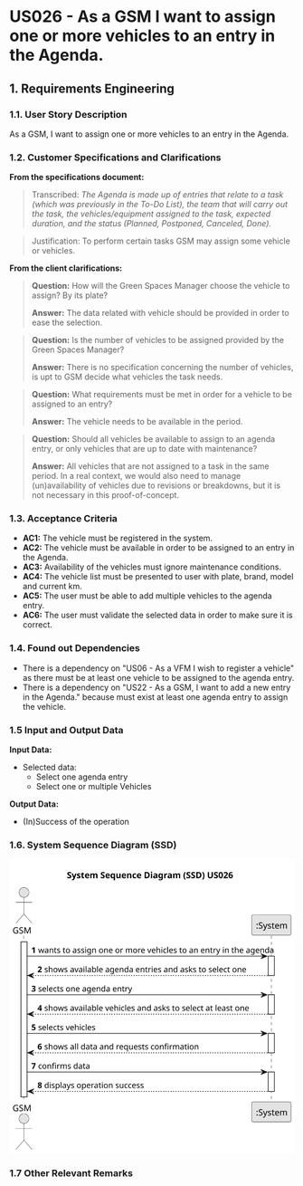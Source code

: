 # US026 - As a GSM I want to assign one or more vehicles to an entry in the Agenda.


## 1. Requirements Engineering

### 1.1. User Story Description

As a GSM, I want to assign one or more vehicles to an entry in
the Agenda.

### 1.2. Customer Specifications and Clarifications 

**From the specifications document:**

> Transcribed: _The Agenda is made up of entries that relate to a task (which was previously in the To-Do List), the team that will carry out the task, the vehicles/equipment assigned to the task, expected duration, and the status (Planned, Postponed, Canceled, Done)._

> Justification: To perform certain tasks GSM may assign some vehicle or vehicles.

**From the client clarifications:**

> **Question:** How will the Green Spaces Manager choose the vehicle to assign? By its plate?
>
> **Answer:** The data related with vehicle should be provided in order to ease the selection.

> **Question:** Is the number of vehicles to be assigned provided by the Green Spaces Manager?
>
> **Answer:** There is no specification concerning the number of vehicles, is upt to GSM decide what vehicles the task needs.

> **Question:** What requirements must be met in order for a vehicle to be assigned to an entry?
> 
> **Answer:** The vehicle needs to be available in the period.

> **Question:** Should all vehicles be available to assign to an agenda entry, or only vehicles that are up to date with maintenance?
>
> **Answer:** All vehicles that are not assigned to a task in the same period. In a real context, we would also need to manage (un)availability of vehicles due to revisions or breakdowns, but it is not necessary in this proof-of-concept.

### 1.3. Acceptance Criteria

* **AC1:** The vehicle must be registered in the system.
* **AC2:** The vehicle must be available in order to be assigned to an entry in the Agenda.
* **AC3:** Availability of the vehicles must ignore maintenance conditions.
* **AC4:** The vehicle list must be presented to user with plate, brand, model and current km. 
* **AC5:** The user must be able to add multiple vehicles to the agenda entry. 
* **AC6:** The user must validate the selected data in order to make sure it is correct. 

### 1.4. Found out Dependencies

* There is a dependency on "US06 - As a VFM I wish to register a vehicle" as there must be at least one vehicle to be assigned to the agenda entry. 
* There is a dependency on "US22 - As a GSM, I want to add a new entry in the Agenda." because must exist at least one agenda entry to assign the vehicle.


### 1.5 Input and Output Data

**Input Data:**



* Selected data:
    * Select one agenda entry
    * Select one or multiple Vehicles 

**Output Data:**

* (In)Success of the operation

### 1.6. System Sequence Diagram (SSD)



![System Sequence Diagram - Alternative One](svg/us026-system-sequence-diagram-alternative-one.svg)


### 1.7 Other Relevant Remarks

